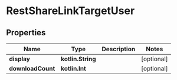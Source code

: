 
# RestShareLinkTargetUser

## Properties
| Name | Type | Description | Notes |
| ------------ | ------------- | ------------- | ------------- |
| **display** | **kotlin.String** |  |  [optional] |
| **downloadCount** | **kotlin.Int** |  |  [optional] |



